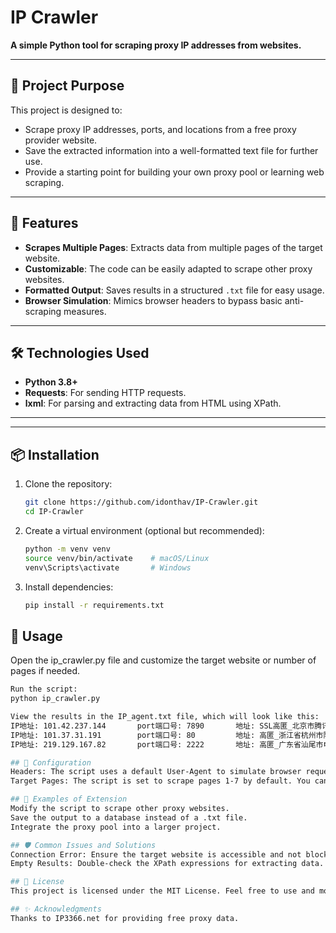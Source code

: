 # IP Crawler

**A simple Python tool for scraping proxy IP addresses from websites.**

---

## 🎯 Project Purpose

This project is designed to:
- Scrape proxy IP addresses, ports, and locations from a free proxy provider website.
- Save the extracted information into a well-formatted text file for further use.
- Provide a starting point for building your own proxy pool or learning web scraping.

---

## 🚀 Features

- **Scrapes Multiple Pages**: Extracts data from multiple pages of the target website.
- **Customizable**: The code can be easily adapted to scrape other proxy websites.
- **Formatted Output**: Saves results in a structured `.txt` file for easy usage.
- **Browser Simulation**: Mimics browser headers to bypass basic anti-scraping measures.

---

## 🛠️ Technologies Used

- **Python 3.8+**
- **Requests**: For sending HTTP requests.
- **lxml**: For parsing and extracting data from HTML using XPath.

---


---

## 📦 Installation

1. Clone the repository:
   ```bash
   git clone https://github.com/idonthav/IP-Crawler.git
   cd IP-Crawler

2. Create a virtual environment (optional but recommended):
   ```bash
   python -m venv venv
   source venv/bin/activate    # macOS/Linux
   venv\Scripts\activate       # Windows

4. Install dependencies:
   ```bash
   pip install -r requirements.txt

## 🏃 Usage
Open the ip_crawler.py file and customize the target website or number of pages if needed.
```bash
Run the script:
python ip_crawler.py

View the results in the IP_agent.txt file, which will look like this:
IP地址: 101.42.237.144       port端口号: 7890       地址: SSL高匿_北京市腾讯云       
IP地址: 101.37.31.191        port端口号: 80         地址: 高匿_浙江省杭州市阿里云    
IP地址: 219.129.167.82       port端口号: 2222       地址: 高匿_广东省汕尾市电信     

## 🔧 Configuration
Headers: The script uses a default User-Agent to simulate browser requests. You can modify it in the headers dictionary.
Target Pages: The script is set to scrape pages 1-7 by default. You can modify this range in the for loop.

## 📖 Examples of Extension
Modify the script to scrape other proxy websites.
Save the output to a database instead of a .txt file.
Integrate the proxy pool into a larger project.

## 🛡️ Common Issues and Solutions
Connection Error: Ensure the target website is accessible and not blocking your requests.
Empty Results: Double-check the XPath expressions for extracting data.

## 📃 License
This project is licensed under the MIT License. Feel free to use and modify it for your projects.

## ✨ Acknowledgments
Thanks to IP3366.net for providing free proxy data.
